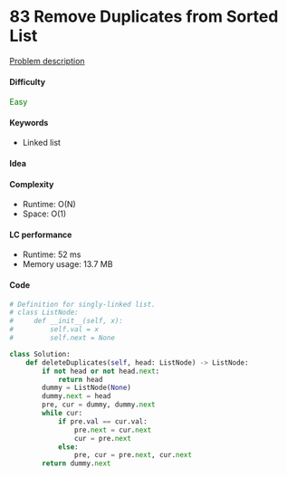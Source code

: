 83 Remove Duplicates from Sorted List
=======================
[Problem description](https://leetcode.com/problems/remove-duplicates-from-sorted-list/)

#### Difficulty
<span style="color:green">Easy</span>

#### Keywords
- Linked list

#### Idea


#### Complexity
- Runtime: O(N)
- Space: O(1)

#### LC performance
- Runtime: 52 ms
- Memory usage: 13.7 MB

#### Code
```python
# Definition for singly-linked list.
# class ListNode:
#     def __init__(self, x):
#         self.val = x
#         self.next = None

class Solution:
    def deleteDuplicates(self, head: ListNode) -> ListNode:
        if not head or not head.next:
            return head
        dummy = ListNode(None)
        dummy.next = head
        pre, cur = dummy, dummy.next
        while cur:
            if pre.val == cur.val:
                pre.next = cur.next
                cur = pre.next
            else:
                pre, cur = pre.next, cur.next
        return dummy.next
```